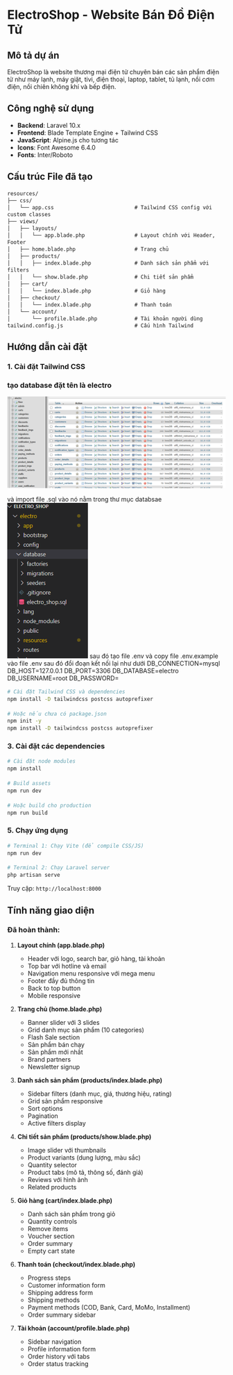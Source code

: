# ElectroShop - Website Bán Đồ Điện Tử

##  Mô tả dự án
ElectroShop là website thương mại điện tử chuyên bán các sản phẩm điện tử như máy lạnh, máy giặt, tivi, điện thoại, laptop, tablet, tủ lạnh, nồi cơm điện, nồi chiên không khí và bếp điện.
##  Công nghệ sử dụng
- **Backend**: Laravel 10.x
- **Frontend**: Blade Template Engine + Tailwind CSS
- **JavaScript**: Alpine.js cho tương tác
- **Icons**: Font Awesome 6.4.0
- **Fonts**: Inter/Roboto

## Cấu trúc File đã tạo

```
resources/
├── css/
│   └── app.css                          # Tailwind CSS config với custom classes
├── views/
│   ├── layouts/
│   │   └── app.blade.php                # Layout chính với Header, Footer
│   ├── home.blade.php                   # Trang chủ
│   ├── products/
│   │   ├── index.blade.php              # Danh sách sản phẩm với filters
│   │   └── show.blade.php               # Chi tiết sản phẩm
│   ├── cart/
│   │   └── index.blade.php              # Giỏ hàng
│   ├── checkout/
│   │   └── index.blade.php              # Thanh toán
│   └── account/
│       └── profile.blade.php            # Tài khoản người dùng
tailwind.config.js                       # Cấu hình Tailwind
```

##  Hướng dẫn cài đặt

### 1. Cài đặt Tailwind CSS
### tạo database đặt tên là electro
![alt text](image.png)

và import file .sql vào nó nằm trong thư mục databsae ![alt text](image-1.png)
sau đó tạo file .env và copy file .env.example vào file .env sau đó đổi đoạn kết nối lại như dưới
DB_CONNECTION=mysql
DB_HOST=127.0.0.1
DB_PORT=3306
DB_DATABASE=electro
DB_USERNAME=root
DB_PASSWORD=
```bash
# Cài đặt Tailwind CSS và dependencies
npm install -D tailwindcss postcss autoprefixer

# Hoặc nếu chưa có package.json
npm init -y
npm install -D tailwindcss postcss autoprefixer
```

### 3. Cài đặt các dependencies

```bash
# Cài đặt node modules
npm install

# Build assets
npm run dev

# Hoặc build cho production
npm run build
```

### 5. Chạy ứng dụng

```bash
# Terminal 1: Chạy Vite (để compile CSS/JS)
npm run dev

# Terminal 2: Chạy Laravel server
php artisan serve
```

Truy cập: `http://localhost:8000`

##  Tính năng giao diện

###  Đã hoàn thành:

1. **Layout chính (app.blade.php)**
   - Header với logo, search bar, giỏ hàng, tài khoản
   - Top bar với hotline và email
   - Navigation menu responsive với mega menu
   - Footer đầy đủ thông tin
   - Back to top button
   - Mobile responsive

2. **Trang chủ (home.blade.php)**
   - Banner slider với 3 slides
   - Grid danh mục sản phẩm (10 categories)
   - Flash Sale section
   - Sản phẩm bán chạy
   - Sản phẩm mới nhất
   - Brand partners
   - Newsletter signup

3. **Danh sách sản phẩm (products/index.blade.php)**
   - Sidebar filters (danh mục, giá, thương hiệu, rating)
   - Grid sản phẩm responsive
   - Sort options
   - Pagination
   - Active filters display

4. **Chi tiết sản phẩm (products/show.blade.php)**
   - Image slider với thumbnails
   - Product variants (dung lượng, màu sắc)
   - Quantity selector
   - Product tabs (mô tả, thông số, đánh giá)
   - Reviews với hình ảnh
   - Related products

5. **Giỏ hàng (cart/index.blade.php)**
   - Danh sách sản phẩm trong giỏ
   - Quantity controls
   - Remove items
   - Voucher section
   - Order summary
   - Empty cart state

6. **Thanh toán (checkout/index.blade.php)**
   - Progress steps
   - Customer information form
   - Shipping address form
   - Shipping methods
   - Payment methods (COD, Bank, Card, MoMo, Installment)
   - Order summary sidebar

7. **Tài khoản (account/profile.blade.php)**
   - Sidebar navigation
   - Profile information form
   - Order history với tabs
   - Order status tracking







